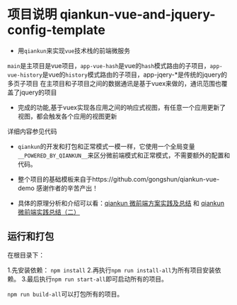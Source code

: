 # 项目说明 qiankun-vue-and-jquery-config-template

- 用`qiankun`来实现`vue`技术栈的前端微服务

`main`是主项目是vue项目，`app-vue-hash`是vue的`hash`模式路由的子项目，`app-vue-history`是vue的`history`模式路由的子项目，app-jqery-*是传统的jquery的多页子项目
在主项目和子项目之间的数据通讯是基于vuex来做的，通讯范围也覆盖了jquery的项目

- 完成的功能,基于vuex实现各应用之间的响应式视图，有任意一个应用更新了视图，都会触发各个应用的视图更新

详细内容参见代码

- `qiankun`的开发和打包和正常模式一模一样，它使用一个全局变量`__POWERED_BY_QIANKUN__`来区分微前端模式和正常模式，不需要额外的配置和代码。

- 整个项目的基础模板来自于https://github.com/gongshun/qiankun-vue-demo 感谢作者的辛苦产出！

- 具体的原理分析和介绍可以看：[qiankun 微前端方案实践及总结](https://juejin.im/post/6844904185910018062) 和 [qiankun 微前端实践总结（二）](https://juejin.im/post/6856569463950639117)

## 运行和打包

在根目录下：

1.先安装依赖： `npm install`
2.再执行`npm run install-all`为所有项目安装依赖。
3.最后执行`npm run start-all`即可启动所有的项目。

`npm run build-all`可以打包所有的项目。
